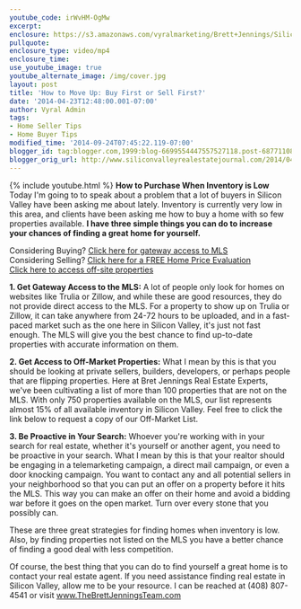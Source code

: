 ```yaml
---
youtube_code: irWvHM-OgMw
excerpt:
enclosure: https://s3.amazonaws.com/vyralmarketing/Brett+Jennings/Silicon+Valley+Real+Estate+-+5+Ways+to+Buy+and+Sell+at+the+Same+Time.mp4
pullquote:
enclosure_type: video/mp4
enclosure_time:
use_youtube_image: true
youtube_alternate_image: /img/cover.jpg
layout: post
title: 'How to Move Up: Buy First or Sell First?'
date: '2014-04-23T12:48:00.001-07:00'
author: Vyral Admin
tags:
- Home Seller Tips
- Home Buyer Tips
modified_time: '2014-09-24T07:45:22.119-07:00'
blogger_id: tag:blogger.com,1999:blog-6699554447557527118.post-6877110811378881748
blogger_orig_url: http://www.siliconvalleyrealestatejournal.com/2014/04/path-from-current-home-to-new-home.html
---
```

{% include youtube.html %}
**How to Purchase When Inventory is Low**
Today I'm going to to speak about a problem that a lot of buyers in Silicon Valley have been asking me about lately. Inventory is currently very low in this area, and clients have been asking me how to buy a home with so few properties available. **I have three simple things you can do to increase your chances of finding a great home for yourself.**

<div class="post-cta">
Considering Buying? <a href="http://www.siliconvalleyrealestatesearch.com/?utm_source=BLOG&utm_campaign=Video+Blog&utm_medium=referral" target="_blank">Click here for gateway access to MLS</a><br>
Considering Selling? <a href="http://www.siliconvalleyrealestatesearch.com/home-valuation/?utm_source=VYRAL&utm_campaign=Vyral+Emails+&utm_medium=referral" target="_blank">Click here for a FREE Home Price Evaluation</a><br>
<a href="https://www.siliconvalleyrealestatesearch.com/off-market-list/" target="_blank">Click here to access off-site properties</a>
</div>

**1. Get Gateway Access to the MLS:** A lot of people only look for homes on websites like Trulia or Zillow, and while these are good resources, they do not provide direct access to the MLS. For a property to show up on Trulia or Zillow, it can take anywhere from 24-72 hours to be uploaded, and in a fast-paced market such as the one here in Silicon Valley, it's just not fast enough. The MLS will give you the best chance to find up-to-date properties with accurate information on them.

**2. Get Access to Off-Market Properties:** What I mean by this is that you should be looking at private sellers, builders, developers, or perhaps people that are flipping properties. Here at Bret Jennings Real Estate Experts, we've been cultivating a list of more than 100 properties that are not on the MLS. With only 750 properties available on the MLS, our list represents almost 15% of all available inventory in Silicon Valley. Feel free to click the link below to request a copy of our Off-Market List.

**3. Be Proactive in Your Search:** Whoever you're working with in your search for real estate, whether it's yourself or another agent, you need to be proactive in your search. What I mean by this is that your realtor should be engaging in a telemarketing campaign, a direct mail campaign, or even a door knocking campaign. You want to contact any and all potential sellers in your neighborhood so that you can put an offer on a property before it hits the MLS. This way you can make an offer on their home and avoid a bidding war before it goes on the open market. Turn over every stone that you possibly can.

These are three great strategies for finding homes when inventory is low. Also, by finding properties not listed on the MLS you have a better chance of finding a good deal with less competition.

Of course, the best thing that you can do to find yourself a great home is to contact your real estate agent. If you need assistance finding real estate in Silicon Valley, allow me to be your resource. I can be reached at (408) 807-4541 or visit www.TheBrettJenningsTeam.com
